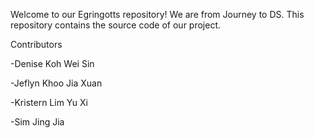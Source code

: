 Welcome to our Egringotts repository! We are from Journey to DS. 
This repository contains the source code of our project.

Contributors

-Denise Koh Wei Sin

-Jeflyn Khoo Jia Xuan

-Kristern Lim Yu Xi

-Sim Jing Jia

